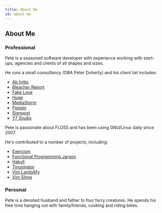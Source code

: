 ```yaml
---
title: About Me
id: about-me
---
```


## About Me

### Professional

Pete is a seasoned software developer with experience working with start-ups,
agencies and clients of all shapes and sizes.

He runs a small consultancy (DBA Peter Doherty) and his client list includes:

* [Ab Initio](http://abinitio.com)
* [Bleacher Report](http://thelab.bleacherreport.com)
* [Fake Love](http://fakelove.tv)
* [Huge](http://hugeinc.com)
* [MediaStorm](http://mediastorm.com)
* [Poppin](http://poppin.com)
* [Signpost](http://signpost.com)
* [Y7 Studio](http://y7-studio.com)

Pete is passionate about FLOSS and has been using GNU/Linux daily since 2007.

He's contributed to a number of projects, including:

* [Exercism](https://github.com/exercism/exercism.io)
* [Functional Programming Jargon](https://github.com/hemanth/functional-programming-jargon)
* [Hakyll](https://github.com/jaspervdj/hakyll)
* [Tmuxinator](https://github.com/tmuxinator/tmuxinator)
* [Vim Lambdify](https://github.com/calebsmith/vim-lambdify)
* [Vim Slime](https://github.com/jpalardy/vim-slime)

### Personal
Pete is a devoted husband and father to four furry creatures. He spends his
free time hanging out with family/friends, cooking and riding bikes.
